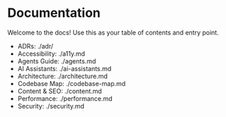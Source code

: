 # Documentation

Welcome to the docs! Use this as your table of contents and entry point.

- ADRs: ./adr/
- Accessibility: ./a11y.md
- Agents Guide: ./agents.md
- AI Assistants: ./ai-assistants.md
- Architecture: ./architecture.md
- Codebase Map: ./codebase-map.md
- Content & SEO: ./content.md
- Performance: ./performance.md
- Security: ./security.md
